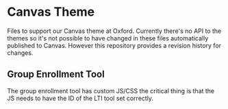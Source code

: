 Canvas Theme
============

Files to support our Canvas theme at Oxford. Currently there's no API to the themes so it's not possible to have changed in these files automatically published to Canvas. However this repository provides a revision history for changes.

Group Enrollment Tool
---------------------

The group enrollment tool has custom JS/CSS the critical thing is that the JS needs to have the ID of the LTI tool set correctly.
